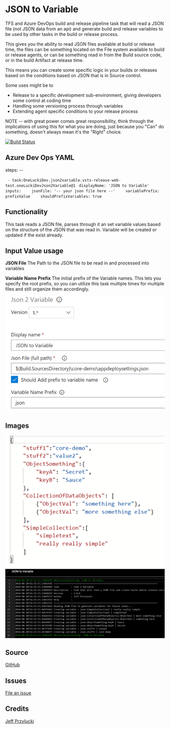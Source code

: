 # JSON to Variable
TFS and Azure DevOps build and release pipeline task that will read a JSON file (not JSON data from an api) and generate build and release variables to be used by other tasks in the build or release process.

This gives you the ability to read JSON files available at build or release time, the files can be something located on the File system available to build or release agents, or can be something read in from the Build source code, or in the build Artifact at release time. 

This means you can create some specific logic in your builds or releases based on the conditions based on JSON that is in Source control. 

Some uses might be to
* Release to a specific development sub-environment, giving developers some control at coding time
* Handling some versioning process through variables
* Extending agent specific conditions to your release process

NOTE -- with great power comes great responsibility, think through the implications of using this for what you are doing, just because you "Can" do something, doesn't always mean it's the "Right" choice.

[![Build Status](https://oneluckidev.visualstudio.com/OneLuckiDev/_apis/build/status/vsts-json-to-variable)](https://oneluckidev.visualstudio.com/OneLuckiDev/_build/latest?definitionId=16)


## Azure Dev Ops YAML
steps: --

` - task:OneLuckiDev.json2variable.vsts-release-web-test.oneLuckiDevJson2Variable@1`
` displayName: 'JSON to Variable'`
`  inputs:`
`    jsonFile: '-- your json file here --'`
`    variablePrefix: prefixValue`
`    shouldPrefixVariables: true`

## Functionality
This task reads a JSON file, parses through it an set variable values based on the structure of the JSON that was read in. Variable will be created or updated if the exist already. 

## Input Value usage
**JSON File**
 The Path to the JSON file to be read in and processed into variables


**Variable Name Prefix**
The initial prefix of the Variable names.  This lets you specify the root prefix, so you can utilize this task multiple times for multiple files and still organize them accordingly.

![input preview](images/taskSetup.PNG)
     

## Images
![json text](images/jsontext.png)
![task output](images/taskOutput.PNG)

## Source
[GitHub](https://github.com/jeffpriz/vsts-json-to-variable)

## Issues
[File an issue](https://github.com/jeffpriz/vsts-json-to-variable/issues)

## Credits
[Jeff Przylucki](http://www.oneluckidev.com)
